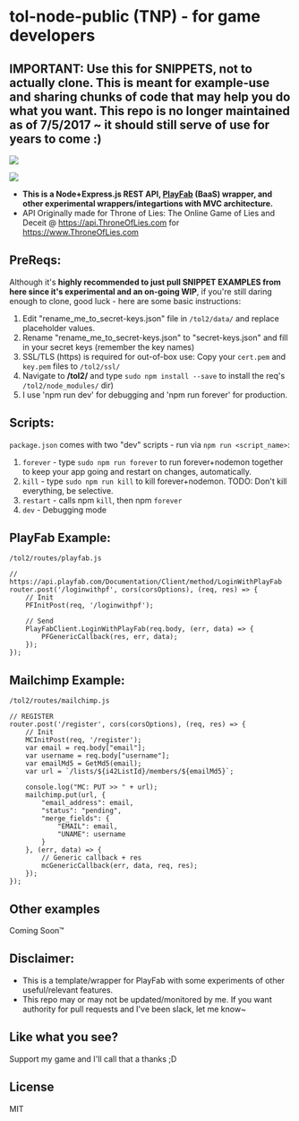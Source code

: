 # tol-node-public (TNP) - for game developers

## IMPORTANT: Use this for SNIPPETS, not to actually clone. This is meant for example-use and sharing chunks of code that may help you do what you want. This repo is no longer maintained as of 7/5/2017 ~ it should still serve of use for years to come :)

<img src="https://i.imgur.com/NYmM7It.png">

<img src="https://i.imgur.com/NyeIsMh.png"><br>

* **This is a Node+Express.js REST API, <a href="www.playfab.com">PlayFab</a> (BaaS) wrapper, and other experimental wrappers/integartions with MVC architecture.**
* API Originally made for Throne of Lies: The Online Game of Lies and Deceit @ https://api.ThroneOfLies.com for https://www.ThroneOfLies.com

## PreReqs:
Although it's **highly recommended to just pull SNIPPET EXAMPLES from here since it's experimental and an on-going WIP**, if you're still daring enough to clone, good luck - here are some basic instructions:
1. Edit "rename_me_to_secret-keys.json" file in `/tol2/data/` and replace placeholder values.
2. Rename "rename_me_to_secret-keys.json" to "secret-keys.json" and fill in your secret keys (remember the key names)
3. SSL/TLS (https) is required for out-of-box use: Copy your `cert.pem` and `key.pem` files to `/tol2/ssl/`
4. Navigate to **/tol2/** and type `sudo npm install --save` to install the req's `/tol2/node_modules/` dir)
5. I use 'npm run dev' for debugging and 'npm run forever' for production.

## Scripts:
`package.json` comes with two "dev" scripts - run via `npm run <script_name>`:

1. `forever` - type `sudo npm run forever` to run forever+nodemon together to keep your app going and restart on changes, automatically.
2. `kill` - type `sudo npm run kill` to kill forever+nodemon. TODO: Don't kill everything, be selective.
3. `restart` - calls npm `kill`, then npm `forever`
4. `dev` - Debugging mode

## PlayFab Example:
`/tol2/routes/playfab.js`
```
// https://api.playfab.com/Documentation/Client/method/LoginWithPlayFab
router.post('/loginwithpf', cors(corsOptions), (req, res) => {
    // Init
    PFInitPost(req, '/loginwithpf');

    // Send
    PlayFabClient.LoginWithPlayFab(req.body, (err, data) => {
        PFGenericCallback(res, err, data);
    });
});
```

## Mailchimp Example:
`/tol2/routes/mailchimp.js`
```
// REGISTER
router.post('/register', cors(corsOptions), (req, res) => {
    // Init
    MCInitPost(req, '/register');
    var email = req.body["email"];
    var username = req.body["username"];
    var emailMd5 = GetMd5(email);
    var url = `/lists/${i42ListId}/members/${emailMd5}`;

    console.log("MC: PUT >> " + url);
    mailchimp.put(url, {
        "email_address": email,
        "status": "pending",
        "merge_fields": {
            "EMAIL": email,
            "UNAME": username
        }
    }, (err, data) => {
        // Generic callback + res
        mcGenericCallback(err, data, req, res);
    });
});
```

## Other examples
Coming Soon™

## Disclaimer:
* This is a template/wrapper for PlayFab with some experiments of other useful/relevant features.
* This repo may or may not be updated/monitored by me. If you want authority for pull requests and I've been slack, let me know~

## Like what you see?
Support my game and I'll call that a thanks ;D

## License
MIT
